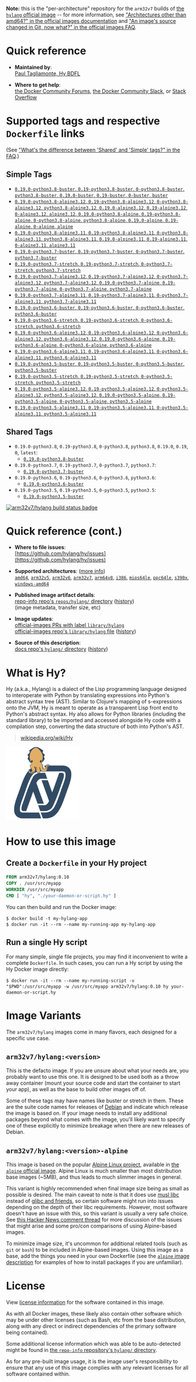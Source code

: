 <!--

********************************************************************************

WARNING:

    DO NOT EDIT "hylang/README.md"

    IT IS AUTO-GENERATED

    (from the other files in "hylang/" combined with a set of templates)

********************************************************************************

-->

**Note:** this is the "per-architecture" repository for the `arm32v7` builds of [the `hylang` official image](https://hub.docker.com/_/hylang) -- for more information, see ["Architectures other than amd64?" in the official images documentation](https://github.com/docker-library/official-images#architectures-other-than-amd64) and ["An image's source changed in Git, now what?" in the official images FAQ](https://github.com/docker-library/faq#an-images-source-changed-in-git-now-what).

# Quick reference

-	**Maintained by**:  
	[Paul Tagliamonte, Hy BDFL](https://github.com/hylang/hy)

-	**Where to get help**:  
	[the Docker Community Forums](https://forums.docker.com/), [the Docker Community Slack](https://dockr.ly/slack), or [Stack Overflow](https://stackoverflow.com/search?tab=newest&q=docker)

# Supported tags and respective `Dockerfile` links

(See ["What's the difference between 'Shared' and 'Simple' tags?" in the FAQ](https://github.com/docker-library/faq#whats-the-difference-between-shared-and-simple-tags).)

## Simple Tags

-	[`0.19.0-python3.8-buster`, `0.19-python3.8-buster`, `0-python3.8-buster`, `python3.8-buster`, `0.19.0-buster`, `0.19-buster`, `0-buster`, `buster`](https://github.com/hylang/docker-hylang/blob/f9c873b7f71f466e5af5ea666ed0f8f42835c688/dockerfiles-generated/Dockerfile.python3.8-buster)
-	[`0.19.0-python3.8-alpine3.12`, `0.19-python3.8-alpine3.12`, `0-python3.8-alpine3.12`, `python3.8-alpine3.12`, `0.19.0-alpine3.12`, `0.19-alpine3.12`, `0-alpine3.12`, `alpine3.12`, `0.19.0-python3.8-alpine`, `0.19-python3.8-alpine`, `0-python3.8-alpine`, `python3.8-alpine`, `0.19.0-alpine`, `0.19-alpine`, `0-alpine`, `alpine`](https://github.com/hylang/docker-hylang/blob/f9c873b7f71f466e5af5ea666ed0f8f42835c688/dockerfiles-generated/Dockerfile.python3.8-alpine3.12)
-	[`0.19.0-python3.8-alpine3.11`, `0.19-python3.8-alpine3.11`, `0-python3.8-alpine3.11`, `python3.8-alpine3.11`, `0.19.0-alpine3.11`, `0.19-alpine3.11`, `0-alpine3.11`, `alpine3.11`](https://github.com/hylang/docker-hylang/blob/f9c873b7f71f466e5af5ea666ed0f8f42835c688/dockerfiles-generated/Dockerfile.python3.8-alpine3.11)
-	[`0.19.0-python3.7-buster`, `0.19-python3.7-buster`, `0-python3.7-buster`, `python3.7-buster`](https://github.com/hylang/docker-hylang/blob/f9c873b7f71f466e5af5ea666ed0f8f42835c688/dockerfiles-generated/Dockerfile.python3.7-buster)
-	[`0.19.0-python3.7-stretch`, `0.19-python3.7-stretch`, `0-python3.7-stretch`, `python3.7-stretch`](https://github.com/hylang/docker-hylang/blob/f9c873b7f71f466e5af5ea666ed0f8f42835c688/dockerfiles-generated/Dockerfile.python3.7-stretch)
-	[`0.19.0-python3.7-alpine3.12`, `0.19-python3.7-alpine3.12`, `0-python3.7-alpine3.12`, `python3.7-alpine3.12`, `0.19.0-python3.7-alpine`, `0.19-python3.7-alpine`, `0-python3.7-alpine`, `python3.7-alpine`](https://github.com/hylang/docker-hylang/blob/f9c873b7f71f466e5af5ea666ed0f8f42835c688/dockerfiles-generated/Dockerfile.python3.7-alpine3.12)
-	[`0.19.0-python3.7-alpine3.11`, `0.19-python3.7-alpine3.11`, `0-python3.7-alpine3.11`, `python3.7-alpine3.11`](https://github.com/hylang/docker-hylang/blob/f9c873b7f71f466e5af5ea666ed0f8f42835c688/dockerfiles-generated/Dockerfile.python3.7-alpine3.11)
-	[`0.19.0-python3.6-buster`, `0.19-python3.6-buster`, `0-python3.6-buster`, `python3.6-buster`](https://github.com/hylang/docker-hylang/blob/f9c873b7f71f466e5af5ea666ed0f8f42835c688/dockerfiles-generated/Dockerfile.python3.6-buster)
-	[`0.19.0-python3.6-stretch`, `0.19-python3.6-stretch`, `0-python3.6-stretch`, `python3.6-stretch`](https://github.com/hylang/docker-hylang/blob/f9c873b7f71f466e5af5ea666ed0f8f42835c688/dockerfiles-generated/Dockerfile.python3.6-stretch)
-	[`0.19.0-python3.6-alpine3.12`, `0.19-python3.6-alpine3.12`, `0-python3.6-alpine3.12`, `python3.6-alpine3.12`, `0.19.0-python3.6-alpine`, `0.19-python3.6-alpine`, `0-python3.6-alpine`, `python3.6-alpine`](https://github.com/hylang/docker-hylang/blob/f9c873b7f71f466e5af5ea666ed0f8f42835c688/dockerfiles-generated/Dockerfile.python3.6-alpine3.12)
-	[`0.19.0-python3.6-alpine3.11`, `0.19-python3.6-alpine3.11`, `0-python3.6-alpine3.11`, `python3.6-alpine3.11`](https://github.com/hylang/docker-hylang/blob/f9c873b7f71f466e5af5ea666ed0f8f42835c688/dockerfiles-generated/Dockerfile.python3.6-alpine3.11)
-	[`0.19.0-python3.5-buster`, `0.19-python3.5-buster`, `0-python3.5-buster`, `python3.5-buster`](https://github.com/hylang/docker-hylang/blob/f9c873b7f71f466e5af5ea666ed0f8f42835c688/dockerfiles-generated/Dockerfile.python3.5-buster)
-	[`0.19.0-python3.5-stretch`, `0.19-python3.5-stretch`, `0-python3.5-stretch`, `python3.5-stretch`](https://github.com/hylang/docker-hylang/blob/f9c873b7f71f466e5af5ea666ed0f8f42835c688/dockerfiles-generated/Dockerfile.python3.5-stretch)
-	[`0.19.0-python3.5-alpine3.12`, `0.19-python3.5-alpine3.12`, `0-python3.5-alpine3.12`, `python3.5-alpine3.12`, `0.19.0-python3.5-alpine`, `0.19-python3.5-alpine`, `0-python3.5-alpine`, `python3.5-alpine`](https://github.com/hylang/docker-hylang/blob/f9c873b7f71f466e5af5ea666ed0f8f42835c688/dockerfiles-generated/Dockerfile.python3.5-alpine3.12)
-	[`0.19.0-python3.5-alpine3.11`, `0.19-python3.5-alpine3.11`, `0-python3.5-alpine3.11`, `python3.5-alpine3.11`](https://github.com/hylang/docker-hylang/blob/f9c873b7f71f466e5af5ea666ed0f8f42835c688/dockerfiles-generated/Dockerfile.python3.5-alpine3.11)

## Shared Tags

-	`0.19.0-python3.8`, `0.19-python3.8`, `0-python3.8`, `python3.8`, `0.19.0`, `0.19`, `0`, `latest`:
	-	[`0.19.0-python3.8-buster`](https://github.com/hylang/docker-hylang/blob/f9c873b7f71f466e5af5ea666ed0f8f42835c688/dockerfiles-generated/Dockerfile.python3.8-buster)
-	`0.19.0-python3.7`, `0.19-python3.7`, `0-python3.7`, `python3.7`:
	-	[`0.19.0-python3.7-buster`](https://github.com/hylang/docker-hylang/blob/f9c873b7f71f466e5af5ea666ed0f8f42835c688/dockerfiles-generated/Dockerfile.python3.7-buster)
-	`0.19.0-python3.6`, `0.19-python3.6`, `0-python3.6`, `python3.6`:
	-	[`0.19.0-python3.6-buster`](https://github.com/hylang/docker-hylang/blob/f9c873b7f71f466e5af5ea666ed0f8f42835c688/dockerfiles-generated/Dockerfile.python3.6-buster)
-	`0.19.0-python3.5`, `0.19-python3.5`, `0-python3.5`, `python3.5`:
	-	[`0.19.0-python3.5-buster`](https://github.com/hylang/docker-hylang/blob/f9c873b7f71f466e5af5ea666ed0f8f42835c688/dockerfiles-generated/Dockerfile.python3.5-buster)

[![arm32v7/hylang build status badge](https://img.shields.io/jenkins/s/https/doi-janky.infosiftr.net/job/multiarch/job/arm32v7/job/hylang.svg?label=arm32v7/hylang%20%20build%20job)](https://doi-janky.infosiftr.net/job/multiarch/job/arm32v7/job/hylang/)

# Quick reference (cont.)

-	**Where to file issues**:  
	[https://github.com/hylang/hy/issues](https://github.com/hylang/hy/issues)

-	**Supported architectures**: ([more info](https://github.com/docker-library/official-images#architectures-other-than-amd64))  
	[`amd64`](https://hub.docker.com/r/amd64/hylang/), [`arm32v5`](https://hub.docker.com/r/arm32v5/hylang/), [`arm32v6`](https://hub.docker.com/r/arm32v6/hylang/), [`arm32v7`](https://hub.docker.com/r/arm32v7/hylang/), [`arm64v8`](https://hub.docker.com/r/arm64v8/hylang/), [`i386`](https://hub.docker.com/r/i386/hylang/), [`mips64le`](https://hub.docker.com/r/mips64le/hylang/), [`ppc64le`](https://hub.docker.com/r/ppc64le/hylang/), [`s390x`](https://hub.docker.com/r/s390x/hylang/), [`windows-amd64`](https://hub.docker.com/r/winamd64/hylang/)

-	**Published image artifact details**:  
	[repo-info repo's `repos/hylang/` directory](https://github.com/docker-library/repo-info/blob/master/repos/hylang) ([history](https://github.com/docker-library/repo-info/commits/master/repos/hylang))  
	(image metadata, transfer size, etc)

-	**Image updates**:  
	[official-images PRs with label `library/hylang`](https://github.com/docker-library/official-images/pulls?q=label%3Alibrary%2Fhylang)  
	[official-images repo's `library/hylang` file](https://github.com/docker-library/official-images/blob/master/library/hylang) ([history](https://github.com/docker-library/official-images/commits/master/library/hylang))

-	**Source of this description**:  
	[docs repo's `hylang/` directory](https://github.com/docker-library/docs/tree/master/hylang) ([history](https://github.com/docker-library/docs/commits/master/hylang))

# What is Hy?

Hy (a.k.a., Hylang) is a dialect of the Lisp programming language designed to interoperate with Python by translating expressions into Python's abstract syntax tree (AST). Similar to Clojure's mapping of s-expressions onto the JVM, Hy is meant to operate as a transparent Lisp front end to Python's abstract syntax. Hy also allows for Python libraries (including the standard library) to be imported and accessed alongside Hy code with a compilation step, converting the data structure of both into Python's AST.

> [wikipedia.org/wiki/Hy](https://en.wikipedia.org/wiki/Hy)

![logo](https://raw.githubusercontent.com/docker-library/docs/c097f38c6ee48cd13456df8cd853a9d806fff429/hylang/logo.png)

# How to use this image

## Create a `Dockerfile` in your Hy project

```dockerfile
FROM arm32v7/hylang:0.10
COPY . /usr/src/myapp
WORKDIR /usr/src/myapp
CMD [ "hy", "./your-daemon-or-script.hy" ]
```

You can then build and run the Docker image:

```console
$ docker build -t my-hylang-app
$ docker run -it --rm --name my-running-app my-hylang-app
```

## Run a single Hy script

For many simple, single file projects, you may find it inconvenient to write a complete `Dockerfile`. In such cases, you can run a Hy script by using the Hy Docker image directly:

```console
$ docker run -it --rm --name my-running-script -v "$PWD":/usr/src/myapp -w /usr/src/myapp arm32v7/hylang:0.10 hy your-daemon-or-script.hy
```

# Image Variants

The `arm32v7/hylang` images come in many flavors, each designed for a specific use case.

## `arm32v7/hylang:<version>`

This is the defacto image. If you are unsure about what your needs are, you probably want to use this one. It is designed to be used both as a throw away container (mount your source code and start the container to start your app), as well as the base to build other images off of.

Some of these tags may have names like buster or stretch in them. These are the suite code names for releases of [Debian](https://wiki.debian.org/DebianReleases) and indicate which release the image is based on. If your image needs to install any additional packages beyond what comes with the image, you'll likely want to specify one of these explicitly to minimize breakage when there are new releases of Debian.

## `arm32v7/hylang:<version>-alpine`

This image is based on the popular [Alpine Linux project](https://alpinelinux.org), available in [the `alpine` official image](https://hub.docker.com/_/alpine). Alpine Linux is much smaller than most distribution base images (~5MB), and thus leads to much slimmer images in general.

This variant is highly recommended when final image size being as small as possible is desired. The main caveat to note is that it does use [musl libc](https://musl.libc.org) instead of [glibc and friends](https://www.etalabs.net/compare_libcs.html), so certain software might run into issues depending on the depth of their libc requirements. However, most software doesn't have an issue with this, so this variant is usually a very safe choice. See [this Hacker News comment thread](https://news.ycombinator.com/item?id=10782897) for more discussion of the issues that might arise and some pro/con comparisons of using Alpine-based images.

To minimize image size, it's uncommon for additional related tools (such as `git` or `bash`) to be included in Alpine-based images. Using this image as a base, add the things you need in your own Dockerfile (see the [`alpine` image description](https://hub.docker.com/_/alpine/) for examples of how to install packages if you are unfamiliar).

# License

View [license information](https://github.com/hylang/hy/blob/master/LICENSE) for the software contained in this image.

As with all Docker images, these likely also contain other software which may be under other licenses (such as Bash, etc from the base distribution, along with any direct or indirect dependencies of the primary software being contained).

Some additional license information which was able to be auto-detected might be found in [the `repo-info` repository's `hylang/` directory](https://github.com/docker-library/repo-info/tree/master/repos/hylang).

As for any pre-built image usage, it is the image user's responsibility to ensure that any use of this image complies with any relevant licenses for all software contained within.
